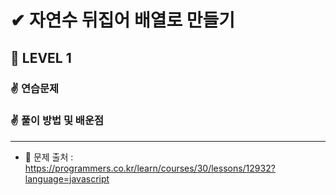 # ✔ 자연수 뒤집어 배열로 만들기

## 🌈 LEVEL 1

### ✌ 연습문제

### ✌ 풀이 방법 및 배운점


--- 

- 📌 문제 출처 : https://programmers.co.kr/learn/courses/30/lessons/12932?language=javascript
